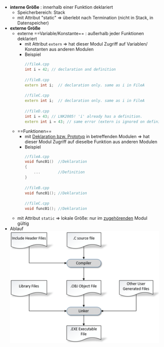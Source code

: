 - **interne Größe** : innerhalb einer Funktion deklariert 
	- Speicherbereich: Stack
	- mit Attribut "static" $\Rightarrow$ überlebt nach Termination (nicht in Stack, in Datenspeicher) 
- **externe Größe** 
	- externe ==Variable/Konstante== : außerhalb jeder Funktionen deklariert
		- mit Attribut `extern`  $\Rightarrow$ hat dieser Modul Zugriff auf Variablen/ Konstanten aus anderen Modulen 
		- Beispiel
			```c++
			//fileA.cpp
			int i = 42; // declaration and definition
			
			//fileB.cpp
			extern int i;  // declaration only. same as i in FileA
			
			//fileC.cpp
			extern int i;  // declaration only. same as i in FileA
			
			//fileD.cpp
			int i = 43; // LNK2005! 'i' already has a definition.
			extern int i = 43; // same error (extern is ignored on definitions)
			```
	- ==Funktionen== 
		- mit <u>Deklaration bzw. Prototyp</u> in betreffenden Modulen $\Rightarrow$ hat dieser Modul Zugriff auf dieselbe Funktion aus anderen Modulen
		- Beispiel
			```c++
			//fileA.cpp
			void func01()  //Deklaration
			{
				...        //Definition 
			}
			
			//fileB.cpp
			void func01(); //Deklaration
			
			//fileC.cpp
			void func01(); //Deklaration
			```
	- mit Attribut `static` $\Rightarrow$ lokale Größe: nur im <u>zugehörenden</u> Modul gültig 
- Ablauf ![](https://raw.githubusercontent.com/ICH-BIN-HXM/images/main/pictures_Obsidian/Prog_cpp_Programm_Erzeugungsablaug.png) 
